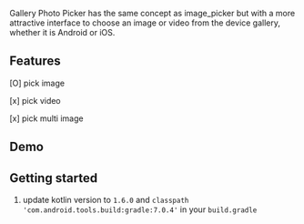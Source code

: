 Gallery Photo Picker has the same concept as image_picker but with a more attractive interface to choose an image or video from the device gallery, whether it is Android or iOS.

## Features

[O] pick image

[x] pick video

[x] pick multi image

## Demo

## Getting started

1) update kotlin version to `1.6.0` and `classpath 'com.android.tools.build:gradle:7.0.4'` in your `build.gradle`


## 
